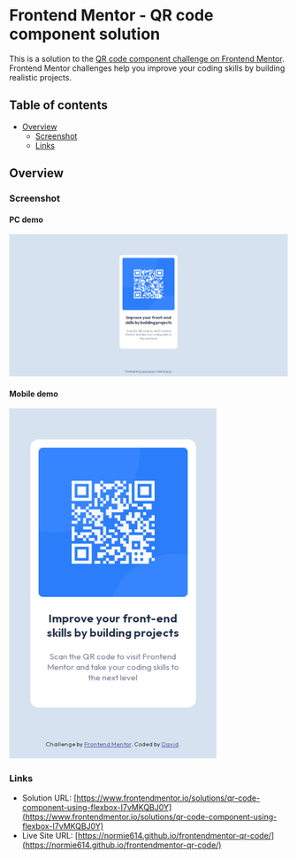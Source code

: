 # Frontend Mentor - QR code component solution

This is a solution to the [QR code component challenge on Frontend Mentor](https://www.frontendmentor.io/challenges/qr-code-component-iux_sIO_H). Frontend Mentor challenges help you improve your coding skills by building realistic projects. 

## Table of contents

- [Overview](#overview)
  - [Screenshot](#screenshot)
  - [Links](#links)

## Overview

### Screenshot

#### PC demo
![Screenshot of the project for pc](./images/pc-demo.png)

#### Mobile demo
![Screenshot of the project for mobile](./images/mobile-demo.png)

### Links

- Solution URL: [https://www.frontendmentor.io/solutions/qr-code-component-using-flexbox-I7vMKQBJ0Y](https://www.frontendmentor.io/solutions/qr-code-component-using-flexbox-I7vMKQBJ0Y)
- Live Site URL: [https://normie614.github.io/frontendmentor-qr-code/](https://normie614.github.io/frontendmentor-qr-code/)
